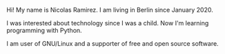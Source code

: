 Hi! My name is Nicolas Ramirez.
I am living in Berlin since January 2020.

I was interested about technology since I was a child.
Now I'm learning programming with Python.

I am user of GNU/Linux and a supporter of free and open source software.
